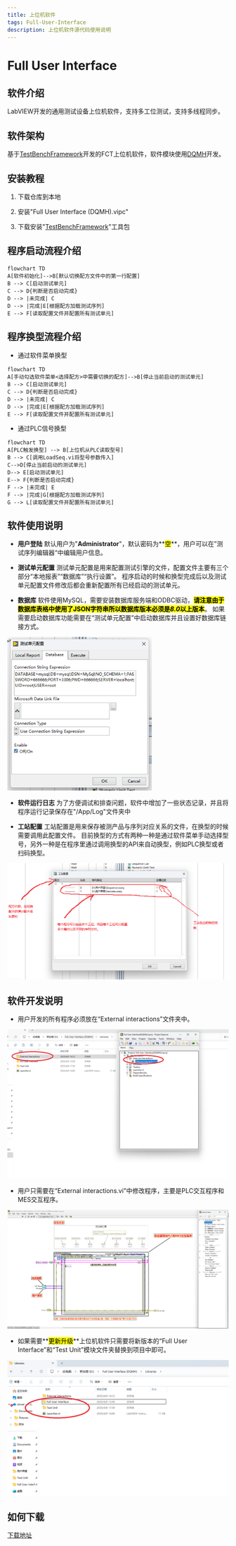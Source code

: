 ```yaml
---
title: 上位机软件
tags: Full-User-Interface
description: 上位机软件源代码使用说明
---
```


# Full User Interface

## 软件介绍

LabVIEW开发的通用测试设备上位机软件，支持多工位测试，支持多线程同步。

## 软件架构

基于[TestBenchFramework](https://gitee.com/xiongxinwei/test-bench-framework)开发的FCT上位机软件，软件模块使用[DQMH](https://wiki.dqmh.org/dqmh/downloads)开发。

## 安装教程

1. 下载仓库到本地

2. 安装"Full User Interface (DQMH).vipc"

3. 下载安装"[TestBenchFramework](https://gitee.com/xiongxinwei/test-bench-framework)"工具包

## 程序启动流程介绍

```mermaid
flowchart TD
A[软件初始化]-->B[默认切换配方文件中的第一行配置]
B --> C[启动测试单元]
C --> D{判断是否启动完成}
D --> |未完成| C
D --> |完成|E[根据配方加载测试序列]
E --> F[读取配置文件并配置所有测试单元]
```

## 程序换型流程介绍

- 通过软件菜单换型

```mermaid
flowchart TD
A[手动勾选软件菜单<选择配方>中需要切换的配方]-->B[停止当前启动的测试单元]
B --> C[启动测试单元]
C --> D{判断是否启动完成}
D --> |未完成| C
D --> |完成|E[根据配方加载测试序列]
E --> F[读取配置文件并配置所有测试单元]
```

- 通过PLC信号换型

```mermaid
flowchart TD
A[PLC触发换型] --> B[上位机从PLC读取型号]
B --> C[调用LoadSeq.vi将型号参数传入]
C-->D[停止当前启动的测试单元]
D--> E[启动测试单元]
E--> F{判断是否启动完成}
F --> |未完成| E
F --> |完成|G[根据配方加载测试序列]
G --> L[读取配置文件并配置所有测试单元]
```

## 软件使用说明

- **用户登陆**
  默认用户为"**Administrator**"，默认密码为**<mark>空</mark>**，用户可以在”测试序列编辑器“中编辑用户信息。

- **测试单元配置**
  测试单元配置是用来配置测试引擎的文件，配置文件主要有三个部分“本地报表”“数据库”“执行设置”。
  程序启动的时候和换型完成后以及测试单元配置文件修改后都会重新配置所有已经启动的测试单元。

- **数据库**
  软件使用MySQL，需要安装数据库服务端和ODBC驱动，**<mark>请注意由于数据库表格中使用了JSON字符串所以数据库版本必须是*8.0*以上版本</mark>**。
  如果需要启动数据库功能需要在“测试单元配置”中启动数据库并且设置好数据库链接方式。

<img title="" src="../assets/img/屏幕截图 2025-04-28 103434.png" alt="loading-ag-178" style="zoom:75%;">

- **软件运行日志**
  为了方便调试和排查问题，软件中增加了一些状态记录，并且将程序运行记录保存在"/App/Log"文件夹中

- **工站配置**
  工站配置是用来保存被测产品与序列对应关系的文件，在换型的时候需要调用此配置文件。
  目前换型的方式有两种一种是通过软件菜单手动选择型号，另外一种是在程序里通过调用换型的API来自动换型，例如PLC换型或者扫码换型。

<img title="" src="../assets/img/工站配置.png" alt="loading-ag-178" style="zoom:70%;">

## 软件开发说明

- 用户开发的所有程序必须放在“External interactions”文件夹中。

<img title="" src="../assets/img/屏幕截图 2025-04-09 151930.png" alt="屏幕截图 2025-04-09 151930" style="zoom:70%;">

- 用户只需要在“External interactions.vi”中修改程序，主要是PLC交互程序和MES交互程序。

<img title="" src="../assets/img/屏幕截图 2025-05-15 095646.png" alt="loading-ag-182" style="zoom:65%;">

- 如果需要**<mark>更新升级</mark>**上位机软件只需要将新版本的“Full User Interface”和“Test Unit”模块文件夹替换到项目中即可。

<img src="../assets/img/屏幕截图 2025-04-09 153601.png" title="" alt="屏幕截图 2025-04-09 153601" style="zoom:70%;">

## 如何下载

[下载地址](https://gitee.com/xiongxinwei/full-user-interface/releases)






